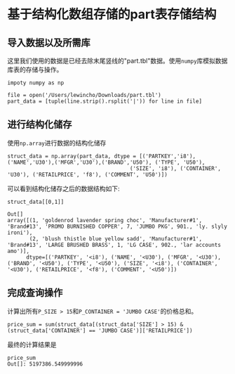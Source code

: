 # 基于结构化数组存储的part表存储结构
## 导入数据以及所需库
这里我们使用的数据是已经去除末尾竖线的"part.tbl"数据。使用`numpy`库模拟数据库表的存储与操作。
```
impoty numpy as np

file = open('/Users/lewincho/Downloads/part.tbl')
part_data = [tuple(line.strip().rsplit('|')) for line in file]
```
## 进行结构化储存
使用`np.array`进行数据的结构化储存
```
struct_data = np.array(part_data, dtype = [('PARTKEY','i8'), ('NAME','U30'),('MFGR','U30'),('BRAND','U50'), ('TYPE', 'U50'),
                                       ('SIZE', 'i8'), ('CONTAINER', 'U30'), ('RETAILPRICE', 'f8'), ('COMMENT', 'U50')])
```
可以看到结构化储存之后的数据结构如下:
```
struct_data[[0,1]]

Out[]
array([(1, 'goldenrod lavender spring choc', 'Manufacturer#1', 'Brand#13', 'PROMO BURNISHED COPPER', 7, 'JUMBO PKG', 901., 'ly. slyly ironi'),
       (2, 'blush thistle blue yellow sadd', 'Manufacturer#1', 'Brand#13', 'LARGE BRUSHED BRASS', 1, 'LG CASE', 902., 'lar accounts amo')],
      dtype=[('PARTKEY', '<i8'), ('NAME', '<U30'), ('MFGR', '<U30'), ('BRAND', '<U50'), ('TYPE', '<U50'), ('SIZE', '<i8'), ('CONTAINER', '<U30'), ('RETAILPRICE', '<f8'), ('COMMENT', '<U50')])

```

## 完成查询操作
计算出所有`P_SIZE > 15`和`P_CONTAINER = 'JUMBO CASE'`的价格总和。
```
price_sum = sum(struct_data[(struct_data['SIZE'] > 15) & (struct_data['CONTAINER'] == 'JUMBO CASE')]['RETAILPRICE'])
```
最终的计算结果是
```
price_sum
Out[]: 5197386.549999996
```